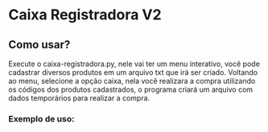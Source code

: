 # Caixa Registradora V2

## Como usar?

Execute o caixa-registradora.py, nele vai ter um menu interativo, você pode cadastrar diversos produtos em um arquivo txt que irá ser criado. Voltando ao menu, selecione a opção
caixa, nela você realizara a compra utilizando os códigos dos produtos cadastrados, o programa criará um arquivo com dados temporários para realizar a compra.

### Exemplo de uso:
